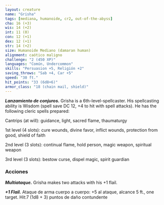 ```yaml
---
layout: creature
name: "Grisha"
tags: [mediana, humanoide, cr2, out-of-the-abyss]
cha: 16 (+3)
wis: 14 (+2)
int: 11 (0)
con: 12 (+1)
dex: 12 (+1)
str: 14 (+2)
size: Humanoide Mediano (damaran human)
alignment: caótico maligno
challenge: "2 (450 XP)"
languages: "Común, Undercommon"
skills: "Persuasion +5, Religión +2"
saving_throws: "Sab +4, Car +5"
speed: "30 ft."
hit_points: "33 (6d8+6)"
armor_class: "18 (chain mail, shield)"
---
```


***Lanzamiento de conjuros.*** Grisha is a 6th-level-spellcaster. His spellcasting ability is Wisdom (spell save DC 12, +4 to hit with spell attacks). He has the following cleric spells prepared:

Cantrips (at will): guidance, light, sacred flame, thaumaturgy

1st level (4 slots): cure wounds, divine favor, inflict wounds, protection from good, shield of faith

2nd level (3 slots): continual flame, hold person, magic weapon, spiritual weapon

3rd level (3 slots): bestow curse, dispel magic, spirit guardian

### Acciones

***Multiataque.*** Grisha makes two attacks with his +1 flail.

***+1 Flail.*** Ataque de arma cuerpo a cuerpo: +5 al ataque, alcance 5 ft., one target. Hit:7 (1d8 + 3) puntos de daño contundente
